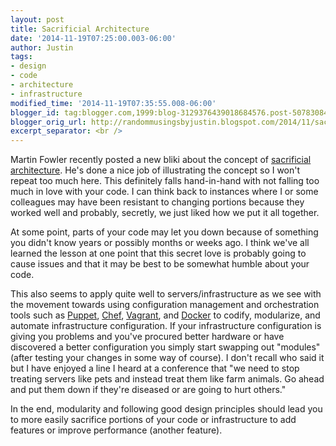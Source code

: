 ```yaml
---
layout: post
title: Sacrificial Architecture
date: '2014-11-19T07:25:00.003-06:00'
author: Justin
tags:
- design
- code
- architecture
- infrastructure
modified_time: '2014-11-19T07:35:55.008-06:00'
blogger_id: tag:blogger.com,1999:blog-3129376439018684576.post-5078308425876151030
blogger_orig_url: http://randommusingsbyjustin.blogspot.com/2014/11/sacrificial-architecture.html
excerpt_separator: <br />
---
```


Martin Fowler recently posted a new bliki about the concept of <a href="http://martinfowler.com/bliki/SacrificialArchitecture.html" target="_blank">sacrificial architecture</a>. He's done a nice job of illustrating the concept so I won't repeat too much here. This definitely falls hand-in-hand with not falling too much in love with your code. I can think back to instances where I or some colleagues may have been resistant to changing portions because they worked well and probably, secretly, we just liked how we put it all together. 
<!--more-->
At some point, parts of your code may let you down because of something you didn't know years or possibly months or weeks ago. I think we've all learned the lesson at one point that this secret love is probably going to cause issues and that it may be best to be somewhat humble about your code. 

This also seems to apply quite well to servers/infrastructure as we see with the movement towards using configuration management and orchestration tools such as <a href="http://puppetlabs.com/puppet/what-is-puppet" target="_blank">Puppet</a>, <a href="https://www.getchef.com/chef/" target="_blank">Chef</a>, <a href="https://www.vagrantup.com/" target="_blank">Vagrant</a>, and <a href="https://www.docker.com/whatisdocker/" target="_blank">Docker</a> to codify, modularize, and automate infrastructure configuration. If your infrastructure configuration is giving you problems and you've procured better hardware or have discovered a better configuration you simply start swapping out "modules" (after testing your changes in some way of course). I don't recall who said it but I have enjoyed a line I heard at a conference that "we need to stop treating servers like pets and instead treat them like farm animals. Go ahead and put them down if they're diseased or are going to hurt others."

In the end, modularity and following good design principles should lead you to more easily sacrifice portions of your code or infrastructure to add features or improve performance (another feature).
